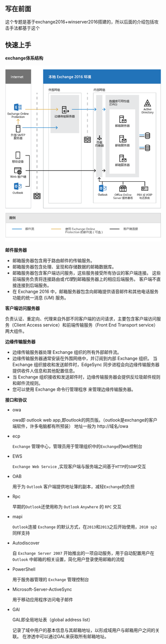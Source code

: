 ## 写在前面

这个专题是基于exchange2016+winserver2016搭建的，所以后面的介绍包括攻击手法都基于这个

## 快速上手

**exchange体系结构**

![72f56401-0a52-43d0-9d3d-03e84f2f93ba](https://raw.githubusercontent.com/uu2fu3o/blog-picture/main/ldapp/72f56401-0a52-43d0-9d3d-03e84f2f93ba.png)

**邮件服务器**

- 邮箱服务器包含用于路由邮件的传输服务。
- 邮箱服务器包含处理、呈现和存储数据的邮箱数据库。
- 邮箱服务器包含客户端访问服务，这些服务接受所有协议的客户端连接。 这些前端服务负责将连接路由或*代理*到邮箱服务器上的相应后端服务。 客户端不直接连接到后端服务。
- 在 Exchange 2016 中，邮箱服务器包含向邮箱提供语音邮件和其他电话服务功能的统一消息 (UM) 服务。

**客户端访问服务器**

负责认证、重定向、代理来自外部不同客户端的访问请求，主要包含客户端访问服务（Client Access service）和前端传输服务（Front End Transport service）两大组件。

**边缘传输服务器**

- 边缘传输服务器处理 Exchange 组织的所有外部邮件流。
- 边缘传输服务器通常安装在外围网络中，并订阅到内部 Exchange 组织。 当 Exchange 组织接收和发送邮件时，EdgeSync 同步进程会向边缘传输服务器提供收件人信息和其他配置信息。
- 当 Exchange 组织接收和发送邮件时，边缘传输服务器会提供反垃圾邮件规则和邮件流规则。
- 您可以使用 Exchange 命令行管理程序 来管理边缘传输服务器。

**接口和协议**

+ owa

  owa即 outlook web app,即outlook的网页版。（outlook是exchange的客户端软件，许多电脑都有所预装）
  地址一般为 http://域名/owa

+ ecp

  `Exchange` 管理中心，管理员用于管理组织中的`Exchange`的`Web`控制台

+ EWS

  `Exchange Web Service` ,实现客户端与服务端之间基于`HTTP`的`SOAP`交互

+ OAB

  用于为 `Outlook` 客户端提供地址簿的副本，减轻`Exchange`的负担

+ Rpc

  早期的`Outlook`还使用称为 `Outlook` `Anywhere` 的 `RPC` 交互

+ mapi

  `Outlook`连接 `Exchange` 的默认方式，在`2013`和`2013`之后开始使用，`2010 sp2`同样支持

+ Autodiscover

  自 `Exchange Server 2007` 开始推出的一项自动服务，用于自动配置用户在 `Outlook` 中邮箱的相关设置，简化用户登录使用邮箱的流程

+ PowerShell

  用于服务器管理的 `Exchange` 管理控制台

+ Microsoft-Server-ActiveSync

  用于移动应用程序访问电子邮件

+ GAl

  GAL即全局地址表（global address list）

  记录了域中用户的基本信息与其邮箱地址，以形成域用户与邮箱用户之间的关联。
  在渗透中可以通过GAL来获取所有邮箱地址。

